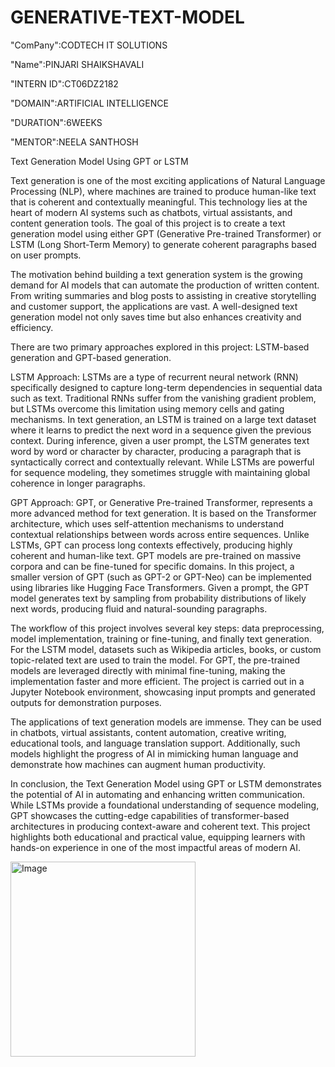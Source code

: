 # GENERATIVE-TEXT-MODEL

"ComPany":CODTECH IT SOLUTIONS

"Name":PINJARI SHAIKSHAVALI

"INTERN ID":CT06DZ2182

"DOMAIN":ARTIFICIAL INTELLIGENCE

"DURATION":6WEEKS

"MENTOR":NEELA SANTHOSH

Text Generation Model Using GPT or LSTM

Text generation is one of the most exciting applications of Natural Language Processing (NLP), where machines are trained to produce human-like text that is coherent and contextually meaningful. This technology lies at the heart of modern AI systems such as chatbots, virtual assistants, and content generation tools. The goal of this project is to create a text generation model using either GPT (Generative Pre-trained Transformer) or LSTM (Long Short-Term Memory) to generate coherent paragraphs based on user prompts.

The motivation behind building a text generation system is the growing demand for AI models that can automate the production of written content. From writing summaries and blog posts to assisting in creative storytelling and customer support, the applications are vast. A well-designed text generation model not only saves time but also enhances creativity and efficiency.

There are two primary approaches explored in this project: LSTM-based generation and GPT-based generation.

LSTM Approach:
LSTMs are a type of recurrent neural network (RNN) specifically designed to capture long-term dependencies in sequential data such as text. Traditional RNNs suffer from the vanishing gradient problem, but LSTMs overcome this limitation using memory cells and gating mechanisms. In text generation, an LSTM is trained on a large text dataset where it learns to predict the next word in a sequence given the previous context. During inference, given a user prompt, the LSTM generates text word by word or character by character, producing a paragraph that is syntactically correct and contextually relevant. While LSTMs are powerful for sequence modeling, they sometimes struggle with maintaining global coherence in longer paragraphs.

GPT Approach:
GPT, or Generative Pre-trained Transformer, represents a more advanced method for text generation. It is based on the Transformer architecture, which uses self-attention mechanisms to understand contextual relationships between words across entire sequences. Unlike LSTMs, GPT can process long contexts effectively, producing highly coherent and human-like text. GPT models are pre-trained on massive corpora and can be fine-tuned for specific domains. In this project, a smaller version of GPT (such as GPT-2 or GPT-Neo) can be implemented using libraries like Hugging Face Transformers. Given a prompt, the GPT model generates text by sampling from probability distributions of likely next words, producing fluid and natural-sounding paragraphs.

The workflow of this project involves several key steps: data preprocessing, model implementation, training or fine-tuning, and finally text generation. For the LSTM model, datasets such as Wikipedia articles, books, or custom topic-related text are used to train the model. For GPT, the pre-trained models are leveraged directly with minimal fine-tuning, making the implementation faster and more efficient. The project is carried out in a Jupyter Notebook environment, showcasing input prompts and generated outputs for demonstration purposes.

The applications of text generation models are immense. They can be used in chatbots, virtual assistants, content automation, creative writing, educational tools, and language translation support. Additionally, such models highlight the progress of AI in mimicking human language and demonstrate how machines can augment human productivity.

In conclusion, the Text Generation Model using GPT or LSTM demonstrates the potential of AI in automating and enhancing written communication. While LSTMs provide a foundational understanding of sequence modeling, GPT showcases the cutting-edge capabilities of transformer-based architectures in producing context-aware and coherent text. This project highlights both educational and practical value, equipping learners with hands-on experience in one of the most impactful areas of modern AI.

<img width="296" height="312" alt="Image" src="https://github.com/user-attachments/assets/325205b1-bd4b-49ef-a2ee-5a3457deee1e" />

